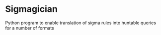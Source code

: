 # Sigmagician
Python program to enable translation of sigma rules into huntable queries for a number of formats
